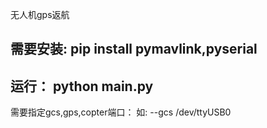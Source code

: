 无人机gps返航

需要安装:
pip install pymavlink,pyserial
--

运行： 
python main.py
--

需要指定gcs,gps,copter端口：
如: --gcs /dev/ttyUSB0
